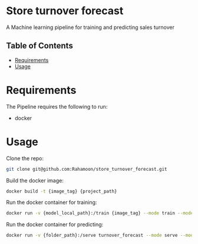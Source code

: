# Store turnover forecast
A Machine learning pipeline for training and predicting sales turnover

Table of Contents
-----------------

  * [Requirements](#requirements)
  * [Usage](#usage)



# Requirements
The Pipeline requires the following to run:
+ docker

# Usage
Clone the repo:
```sh
git clone git@github.com:Rahamoon/store_turnover_forecast.git
```

Build the docker image:
```sh
docker build -t {image_tag} {project_path}
```

Run the docker container for training:
```sh
docker run -v {model_local_path}:/train {image_tag} --mode train --model_path /train/model
```

Run the docker container for predicting:
```sh
docker run -v {folder_path}:/serve turnover_forecast --mode serve --model_path /serve/model  --results_path /serve/data
```